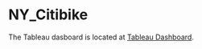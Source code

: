 # NY_Citibike



The Tableau dasboard is located at [Tableau Dashboard](https://public.tableau.com/authoring/NYC_Citibike_Challenge_16533537678060/NYCCitiBike_1#2).
